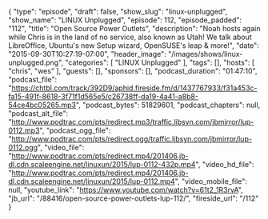 {
  "type": "episode",
  "draft": false,
  "show_slug": "linux-unplugged",
  "show_name": "LINUX Unplugged",
  "episode": 112,
  "episode_padded": "112",
  "title": "Open Source Power Outlets",
  "description": "Noah hosts again while Chris is in the land of no service, also known as Utah! We talk about LibreOffice, Ubuntu's new Setup wizard, OpenSUSE's leap & more!",
  "date": "2015-09-30T10:27:19-07:00",
  "header_image": "/images/shows/linux-unplugged.png",
  "categories": [
    "LINUX Unplugged"
  ],
  "tags": [],
  "hosts": [
    "chris",
    "wes"
  ],
  "guests": [],
  "sponsors": [],
  "podcast_duration": "01:47:10",
  "podcast_file": "https://chtbl.com/track/392D9/aphid.fireside.fm/d/1437767933/f31a453c-fa15-491f-8618-3f71f1d565e5/c26738ff-da19-4a41-a8b8-54ce4bc05265.mp3",
  "podcast_bytes": 51829601,
  "podcast_chapters": null,
  "podcast_alt_file": "http://www.podtrac.com/pts/redirect.mp3/traffic.libsyn.com/jbmirror/lup-0112.mp3",
  "podcast_ogg_file": "http://www.podtrac.com/pts/redirect.ogg/traffic.libsyn.com/jbmirror/lup-0112.ogg",
  "video_file": "http://www.podtrac.com/pts/redirect.mp4/201406.jb-dl.cdn.scaleengine.net/linuxun/2015/lup-0112-432p.mp4",
  "video_hd_file": "http://www.podtrac.com/pts/redirect.mp4/201406.jb-dl.cdn.scaleengine.net/linuxun/2015/lup-0112.mp4",
  "video_mobile_file": null,
  "youtube_link": "https://www.youtube.com/watch?v=61t2_1R3rvA",
  "jb_url": "/88416/open-source-power-outlets-lup-112/",
  "fireside_url": "/112"
}

